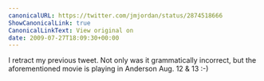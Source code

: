 ```yaml
---
canonicalURL: https://twitter.com/jmjordan/status/2874518666
ShowCanonicalLink: true
CanonicalLinkText: View original on
date: 2009-07-27T18:09:30+00:00
---
```

I retract my previous tweet. Not only was it grammatically incorrect, but the aforementioned movie is playing in Anderson Aug. 12 & 13 :-)